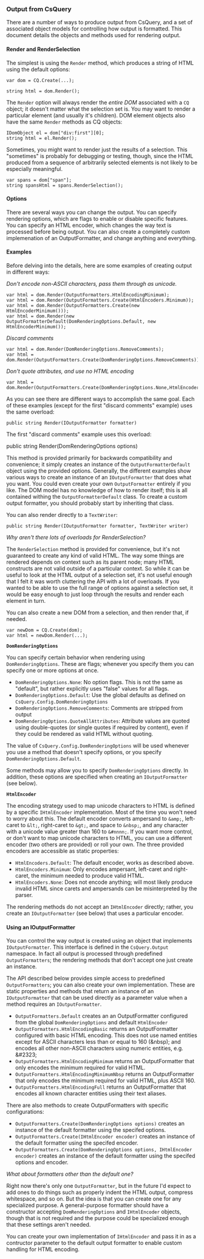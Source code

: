 ### Output from CsQuery

There are a number of ways to produce output from CsQuery, and a set of associated object models for controlling how output is formatted. This document details the objects and methods used for rendering output.

#### Render and RenderSelection

The simplest is using the `Render` method, which produces a string of HTML using the default options:

    var dom = CQ.Create(...);

    string html = dom.Render();

The `Render` option will always render the *entire DOM* associated with a `CQ` object; it doesn't matter what the selection set is. You may want to render a particular element (and usually it's children). DOM element objects also have the same `Render` methods as CQ objects:

    IDomObject el = dom["div:first"][0];
    string html = el.Render();

Sometimes, you might want to render just the results of a selection. This "sometimes" is probably for debugging or testing, though, since the HTML produced from a sequence of arbitrarily selected elements is not likely to be especially meaningful.
 
    var spans = dom["span"];
    string spansHtml = spans.RenderSelection();


#### Options

There are several ways you can change the output. You can specify rendering options, which are flags to enable or disable specific features. You can specify an HTML encoder, which changes the way text is processed before being output. You can also create a completely custom implemenation of an OutputFormatter, and change anything and everything. 

#### Examples

Before delving into the details, here are some examples of creating output in different ways:

*Don't encode non-ASCII characters, pass them through as unicode.*

    var html = dom.Render(OutputFormatters.HtmlEncodingMinimum);
    var html = dom.Render(OutputFormatters.Create(HtmlEncoders.Minimum));
    var html = dom.Render(OutputFormatters.Create(new HtmlEncoderMinimum()));
    var html = dom.Render(new OutputFormatterDefault(DomRenderingOptions.Default, new HtmlEncoderMinimum());

*Discard comments*

    var html = dom.Render(DomRenderingOptions.RemoveComments);
    var html = dom.Render(OutputFormatters.Create(DomRenderingOptions.RemoveComments));
    
*Don't quote attributes, and use no HTML encoding*

    var html = dom.Render(OutputFormatters.Create(DomRenderingOptions.None,HtmlEncoders.None)

As you can see there are different ways to accomplish the same goal. Each of these examples (except for the first "discard comments" example) uses the same overload:

    public string Render(IOutputFormatter formatter)

The first "discard comments" example uses this overload:

   public string Render(DomRenderingOptions options)

This method is provided primarily for backwards compatibility and convenience; it simply creates an instance of the `OutputFormatterDefault` object using the provided options. Generally, the different examples show various ways to create an instance of an `IOutputFormatter` that does what you want. You could even create your own `OutputFormatter` entirely if you like. The DOM model has no knowledge of how to render itself; this is all contained withing the `OutputFormatterDefault` class. To create a custom output formatter, you should probably start by inheriting that class.

You can also render directly to a `TextWriter`: 

    public string Render(IOutputFormatter formatter, TextWriter writer)

*Why aren't there lots of overloads for RenderSelection?*

The `RenderSelection` method is provided for convenience, but it's not guaranteed to create any kind of valid HTML. The way some things are rendered depends on context such as its parent node; many HTML constructs are not valid outside of a particular context. So while it can be useful to look at the HTML output of a selection set, it's not useful enough that I felt it was worth cluttering the API with a lot of overloads. If you wanted to be able to use the full range of options against a selection set, it would be easy enough to just loop through the results and render each element in turn.

You can also create a new DOM from a selection, and then render that, if needed.

    var newDom = CQ.Create(dom);
    var html = newDom.Render(...);

**`DomRenderingOptions`**

You can specify certain behavior when rendering using `DomRenderingOptions`. These are flags; whenever you specify them you can specify one or more options at once. 

 * `DomRenderingOptions.None`: No option flags. This is not the same as "default", but rather explicitly uses "false" values for all flags.
 * `DomRenderingOptions.Default`: Use the global defaults as defined on `CsQuery.Config.DomRenderingOptions`
 * `DomRenderingOptions.RemoveComments`: Comments are stripped from output
 * `DomRenderingOptions.QuoteAllAttributes`: Attribute values are quoted using double-quotes (or single quotes if required by content), even if they could be rendered as valid HTML without quoting. 

The value of `CsQuery.Config.DomRenderingOptions` will be used whenever you use a method that doesn't specify options, or you specify `DomRenderingOptions.Default`. 

Some methods may allow you to specify `DomRenderingOptions` directly. In addition, these options are specified when creating an `IOutputFormatter` (see below).

**`HtmlEncoder`**

The encoding strategy used to map unicode characters to HTML is defined by a specific `IHtmlEncoder` implementation. Most of the time you won't need to worry about this. The default encoder converts ampersand to `&amp;`, left-caret to `&lt;`, right-caret to `&gt;`, and space to `&nbsp;`, and any character with a unicode value greater than 160 to `&#nnnn;`. If you want more control, or don't want to map unicode characters to HTML, you can use a different encoder (two others are provided) or roll your own. The three provided encoders are accessible as static properties:

 * `HtmlEncoders.Default`: The default encoder, works as described above.
 * `HtmlEncoders.Minimum`: Only encodes ampersant, left-caret and right-caret, the minimum needed to produce valid HTML.
 * `HtmlEncoders.None`: Does not encode anything; will most likely produce invalid HTML since carets and ampersands can be misinterpreted by the parser.

The rendering methods do not accept an `IHtmlEncoder` directly; rather, you create an `IOutputFormatter` (see below) that uses a particular encoder.

#### Using an IOutputFormatter

You can control the way output is created using an object that implements `IOutputFormatter`. This interface is defined in the `CsQuery.Output` namespace. In fact all output is processed through predefined `OutputFormatters`; the rendering methods that don't accept one just create an instance.

The API described below provides simple access to predefined `OutputFormatters`; you can also create your own implementation. These are static properties and methods that return an instance of an `IOutputFormatter` that can be used directly as a parameter value when a method requires an `IOutputFormatter`. 

* `OutputFormatters.Default` creates an an OutputFormatter configured from the global `DomRenderingOptions` and default `HtmlEncoder`
* `OutputFormatters.HtmlEncodingBasic` returns an OutputFormatter configured with basic HTML encoding. This does not use named entities except for ASCII characters less than or equal to 160 (&amp;nbsp); and encodes all other non-ASCII characters using numeric entities, e.g. &amp;#2323;
* `OutputFormatters.HtmlEncodingMinimum` returns an OutputFormatter that only encodes the minimum required for valid HTML.
* `OutputFormatters.HtmlEncodingMinimumNbsp` returns an OutputFormatter that only encodes the minimum required for valid HTML, plus ASCII 160.
* `OutputFormatters.HtmlEncodingFull` returns an OutputFormatter that encodes all known character entities using their text aliases.

There are also methods to create OutputFormatters with specific configurations:

* `OutputFormatters.Create(DomRenderingOptions options)` creates an instance of the default formatter using the specifed options.
* `OutputFormatters.Create(IHtmlEncoder encoder)` creates an instance of the default formatter using the specifed encoder.
* `OutputFormatters.Create(DomRenderingOptions options, IHtmlEncoder encoder)` creates an instance of the default formatter using the specifed options and encoder.

*What about formatters other than the default one?*

Right now there's only one `OutputFormatter`, but in the future I'd expect to add ones to do things such as properly indent the HTML output, compress whitespace, and so on. But the idea is that you can create one for any specialized purpose. A general-purpose formatter should have a constructor accepting `DomRenderingOptions` and `IHtmlEncoder` objects, though that is not required and the purpose could be specialized enough that these settings aren't needed.

You can create your own implementation of `IHtmlEncoder` and pass it in as a contructor parameter to the default output formatter to enable custom handling for HTML encoding.